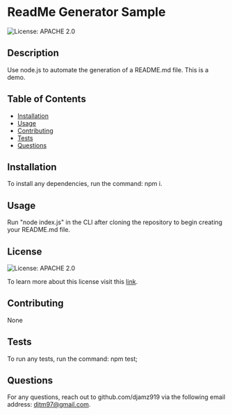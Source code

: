 # ReadMe Generator Sample
  ![License: APACHE 2.0](https://img.shields.io/badge/license-APACHE_2.0-green)

  ## Description
  Use node.js to automate the generation of a README.md file. This is a demo.

  ## Table of Contents
  * [Installation](#installation)
  * [Usage](#usage)
  * [Contributing](#contributing)
  * [Tests](#tests)
  * [Questions](#questions)
  
  ## Installation
  To install any dependencies, run the command: npm i.

  ## Usage
  Run "node index.js" in the CLI after cloning the repository to begin creating your README.md file.
  
  ## License
  ![License: APACHE 2.0](https://img.shields.io/badge/license-APACHE_2.0-green)

  To learn more about this license visit this [link](https://opensource.org/licenses/Apache-2.0).
  
  ## Contributing
  None

  ## Tests
  To run any tests, run the command: npm test;

  ## Questions
  For any questions, reach out to github.com/djamz919 via the following email address: djtm97@gmail.com.
  